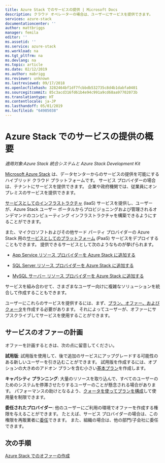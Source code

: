 ```yaml
---
title: Azure Stack でのサービスの提供 | Microsoft Docs
description: クラウド オペレーターの場合は、ユーザーにサービスを提供できます。
services: azure-stack
documentationcenter: ''
author: mattbriggs
manager: femila
editor: ''
ms.assetid: ''
ms.service: azure-stack
ms.workload: na
ms.tgt_pltfrm: na
ms.devlang: na
ms.topic: article
ms.date: 02/12/2019
ms.author: mabrigg
ms.reviewer: unknown
ms.lastreviewed: 09/17/2018
ms.openlocfilehash: 3282464bf1df7fcbbdb532735c8d4b1dabfa0401
ms.sourcegitcommit: 85c3acd316fd61b4e94c991a9cd68aa97702073b
ms.translationtype: HT
ms.contentlocale: ja-JP
ms.lasthandoff: 05/01/2019
ms.locfileid: "64985038"
---
```

# <a name="overview-of-offering-services-in-azure-stack"></a>Azure Stack でのサービスの提供の概要

*適用対象:Azure Stack 統合システムと Azure Stack Development Kit*

[Microsoft Azure Stack](azure-stack-overview.md) は、データセンターからのサービスの提供を可能にするハイブリッド クラウド プラットフォームです。 サービス プロバイダーの場合は、テナントにサービスを提供できます。 企業や政府機関では、従業員にオンプレミスのサービスを提供できます。 

[サービスとしてのインフラストラクチャ](https://azure.microsoft.com/overview/what-is-iaas/) (IaaS) サービスを提供し、ユーザーが、Azure Stack ユーザー ポータルからプロビジョニングおよび管理されるオンデマンドのコンピューティング インフラストラクチャを構築できるようにすることができます。

また、マイクロソフトおよびその他サード パーティ プロバイダーの Azure Stack 用の[サービスとしてのプラットフォーム](https://azure.microsoft.com/overview/what-is-paas/) (PaaS) サービスをデプロイすることもできます。 提供できるサービスとして次のようなものが挙げられます。

- [App Service リソース プロバイダーを Azure Stack に追加する](azure-stack-app-service-overview.md)

- [SQL Server リソース プロバイダーを Azure Stack に追加する](azure-stack-sql-resource-provider-deploy.md)

- [MySQL サーバー リソース プロバイダーを Azure Stack に追加する](azure-stack-mysql-resource-provider-deploy.md)


サービスを組み合わせて、さまざまなユーザー向けに複雑なソリューションを統合して作成することもできます。

ユーザーにこれらのサービスを提供するには、まず、[プラン、オファー、およびクォータ](azure-stack-plan-offer-quota-overview.md)を作成する必要があります。 それによってユーザーが、オファーにサブスクライブしてサービスを使用することができます。

## <a name="plan-your-service-offers"></a>サービスのオファーの計画

オファーを計画するときは、次の点に留意してください。

**試用版**: 試用版を使用して、後で追加のサービスにアップグレードする可能性のある新しいユーザーを引き込むことができます。 試用版を作成するには、オプションの大きめのアドオン プランを含む小さい[基本プラン](azure-stack-plan-offer-quota-overview.md#base-plan)を作成します。

**キャパシティ プランニング**: 大量のリソースを取り込んで、すべてのユーザーのためのシステムを停滞させたりするユーザーのことが懸念される場合があります。 パフォーマンスの助けとなるよう、[クォータを使ってプランを構成](azure-stack-plan-offer-quota-overview.md#plans)して使用量を制限できます。

**委任されたプロバイダー**: 他のユーザーにご利用の環境でオファーを作成する権限を与えることができます。 たとえば、サービス プロバイダーの場合は、この権限を再販業者に[委任](azure-stack-delegated-provider.md)できます。 また、組織の場合は、他の部門/子会社に委任できます。

## <a name="next-steps"></a>次の手順

[Azure Stack でのオファーの作成](azure-stack-create-offer.md)
